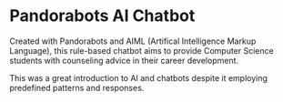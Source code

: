 # Pandorabots AI Chatbot
Created with Pandorabots and AIML (Artifical Intelligence Markup Language), this rule-based chatbot aims to provide Computer Science students with counseling advice in their career development.

This was a great introduction to AI and chatbots despite it employing predefined patterns and responses.
